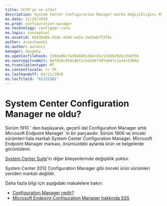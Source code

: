 ```yaml
---
title: SCCM’ye ne oldu?
description: System Center Configuration Manager marka değişikliğini Microsoft uç noktasına anlayın Configuration Manager
ms.date: 11/29/2019
ms.prod: configuration-manager
ms.technology: configmgr-core
ms.topic: conceptual
ms.assetid: 68430abb-d18e-4266-aa5a-3ad3ab753f4c
author: aczechowski
ms.author: aaroncz
manager: dougeby
ms.openlocfilehash: 150da86c7a78484d13bbc81c533db292bc2b4756
ms.sourcegitcommit: bbf820c35414bf2cba356f30fe047c1a34c5384d
ms.translationtype: MT
ms.contentlocale: tr-TR
ms.lasthandoff: 04/21/2020
ms.locfileid: "81722581"
---
```

# <a name="what-happened-to-system-center-configuration-manager"></a>System Center Configuration Manager ne oldu?

Sürüm 1910 ' den başlayarak, geçerli dal Configuration Manager artık Microsoft Endpoint Manager 'ın bir parçasıdır. Sürüm 1906 ve önceki sürümleri hala markalı System Center Configuration Manager. Microsoft Endpoint Manager markası, önümüzdeki aylarda ürün ve belgelerde görüntülenir.

[System Center Suite](https://docs.microsoft.com/system-center)'in diğer bileşenlerinde değişiklik yoktur.

System Center 2012 Configuration Manager gibi önceki ürün sürümleri yeniden markalı değildir.

Daha fazla bilgi için aşağıdaki makalelere bakın:

- [Configuration Manager nedir?](introduction.md)
- [Microsoft Endpoint Configuration Manager hakkında SSS](microsoft-endpoint-manager-faq.md)
